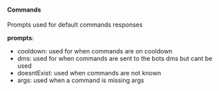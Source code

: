 #### Commands

Prompts used for default commands responses

**prompts**:

- cooldown: used for when commands are on cooldown
- dms: used for when commands are sent to the bots dms but cant be used
- doesntExist: used when commands are not known
- args: used when a command is missing args
